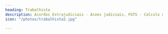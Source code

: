 ```yaml
---
heading: Trabalhista
description: Acordos Extrajudiciais - Acoes judiciais, FGTS - Calculo de verbas rescisorias
icon: "/photos/trabalhista2.jpg"

---
```



